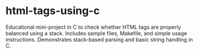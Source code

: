 # html-tags-using-c
Educational mini-project in C to check whether HTML tags are properly balanced using a stack. Includes sample files, Makefile, and simple usage instructions. Demonstrates stack-based parsing and basic string handling in C.
